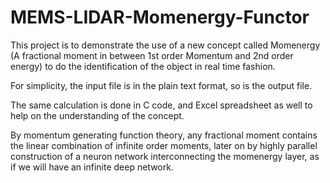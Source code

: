 # MEMS-LIDAR-Momenergy-Functor
This project is to demonstrate the use of a new concept called
Momenergy (A fractional moment in between 1st order Momentum 
and 2nd order energy) to do the identification of the object 
in real time fashion.
 
For simplicity, the input file is in the plain text format, 
so is the output file.  

The same calculation is done in C code, and Excel spreadsheet
as well to help on the understanding of the concept.

By momentum generating function theory, any fractional moment
contains the linear combination of infinite order moments, 
later on by highly parallel construction of a neuron network 
interconnecting the momenergy layer, as if we will have 
an infinite deep network.
